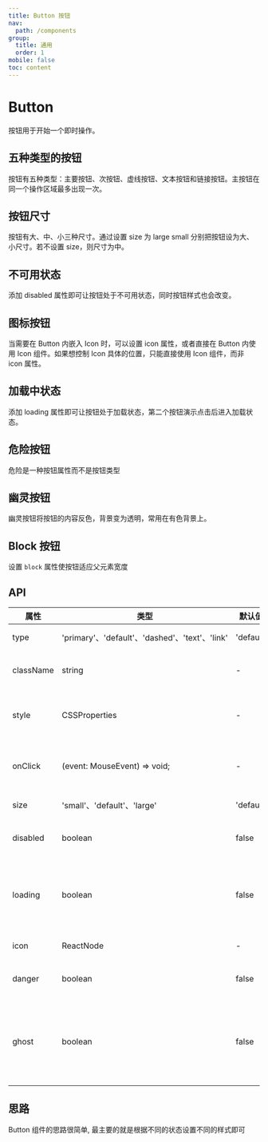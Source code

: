 ```yaml
---
title: Button 按钮
nav:
  path: /components
group:
  title: 通用
  order: 1
mobile: false
toc: content
---
```


# Button

按钮用于开始一个即时操作。

## 五种类型的按钮

按钮有五种类型：主要按钮、次按钮、虚线按钮、文本按钮和链接按钮。主按钮在同一个操作区域最多出现一次。

<code src="./demos/demo1.tsx"></code>

## 按钮尺寸

按钮有大、中、小三种尺寸。通过设置 size 为 large small 分别把按钮设为大、小尺寸。若不设置 size，则尺寸为中。

<code src="./demos/demo2.tsx"></code>

## 不可用状态

添加 disabled 属性即可让按钮处于不可用状态，同时按钮样式也会改变。

<code src="./demos/demo3.tsx"></code>

## 图标按钮

当需要在 Button 内嵌入 Icon 时，可以设置 icon 属性，或者直接在 Button 内使用 Icon 组件。如果想控制 Icon 具体的位置，只能直接使用 Icon 组件，而非 icon 属性。

<code src="./demos/demo4.tsx"></code>

## 加载中状态

添加 loading 属性即可让按钮处于加载状态，第二个按钮演示点击后进入加载状态。

<code src="./demos/demo5.tsx"></code>

## 危险按钮

危险是一种按钮属性而不是按钮类型

<code src="./demos/demo6.tsx"></code>

## 幽灵按钮

幽灵按钮将按钮的内容反色，背景变为透明，常用在有色背景上。

<code src="./demos/demo7.tsx"></code>

## Block 按钮

设置 `block` 属性使按钮适应父元素宽度

<code src="./demos/demo8.tsx"></code>

## API

| 属性      | 类型                                           | 默认值    | 必填  | 说明                     |
| --------- | ---------------------------------------------- | --------- | ----- | ------------------------ |
| type      | 'primary'、'default'、'dashed'、'text'、'link' | 'default' | false | 按钮类型                 |
| className | string                                         | -         | false | 传入的类名               |
| style     | CSSProperties                                  | -         | false | 传入的内联样式           |
| onClick   | (event: MouseEvent) => void;                   | -         | false | 点击按钮时的回调         |
| size      | 'small'、'default'、'large'                    | 'default' | false | 按钮大小                 |
| disabled  | boolean                                        | false     | false | 按钮是否禁用             |
| loading   | boolean                                        | false     | false | 按钮是否处于加载中状态   |
| icon      | ReactNode                                      | -         | false | 按钮图标                 |
| danger    | boolean                                        | false     | false | 设置危险按钮             |
| ghost     | boolean                                        | false     | false | 幽灵属性，使按钮背景透明 |

## 思路

Button 组件的思路很简单, 最主要的就是根据不同的状态设置不同的样式即可
